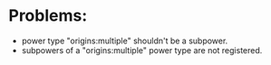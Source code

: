 # Problems:
- power type "origins:multiple" shouldn't be a subpower.
- subpowers of a "origins:multiple" power type are not registered.
